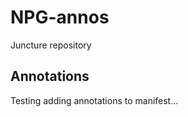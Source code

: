 # NPG-annos
Juncture repository

<param ve-config banner="https://free.iiifhosting.com/iiif/a50b36d92153db8db436cff50ab37345ad482823e756d48585829e9a20cdc2c3/pct:0,52,100,38/full/0/gray.jpg" layout="vtl" title="Ginevra de' Benci" author="Leonardo da Vinci">

## Annotations

Testing adding annotations to manifest...
<param ve-image manifest="https://gist.githubusercontent.com/NPG-Digital/8da628d4af5c0e80c433c18f4b0d6ae0/raw/55585c4bade6bef9e4d081aa63c22869d54a634f/NPGAx131392.json">



